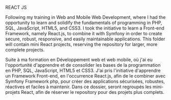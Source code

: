 REACT JS

Following my training in Web and Mobile Web Development, where I had the opportunity to learn and solidify the fundamentals of programming in PHP, SQL, JavaScript, HTML5, and CSS3.
I took the initiative to learn a Front-end Framework, namely React.js, to combine it with Symfony in order to create secure, robust, responsive, and easily maintainable applications. 
This folder will contain mini React projects, reserving the repository for larger, more complete projects.


Suite à ma formation en Développement web et web mobile, où j'ai eu l'opportunité d'apprendre et de consolider les bases de la programmation en PHP, SQL, JavaScript, HTML5 et CSS3.
J'ai pris l'initiative d'apprendre un Framework Front-end, en l'occurrence React.js, afin de le combiner avec Symfony Framework php,  pour créer des applications sécurisées, robustes, réactives et faciles à maintenir.
Dans ce dossier, seront regroupés les mini-projets React, afin de réserver le repository pour des projets plus complets.
